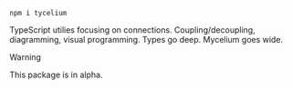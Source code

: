 ```
npm i tycelium
```

TypeScript utilies focusing on connections. Coupling/decoupling, diagramming, visual programming.
Types go deep. Mycelium goes wide.

> [!WARNING]
> This package is in alpha.
> 
